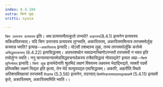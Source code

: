 ```yaml
---
index: 6.4.104
sutra: चिणो लुक्
vritti: nyasa

---
```

`चिण उत्तरस्य प्रत्ययस्य` इति। अथ प्रत्ययस्यैतत्कुतो लभ्यते? `अङ्गस्य`(8.4.1) इत्यनेन प्रत्ययस्य सन्निधापितत्त्वात्।
यदि चिण उत्तरसय प्रत्ययस्य लुग्भवति, अकारितराम्, अकारितमामित्यत्र तरप्तममोर्लुक् कस्मान्न भवति? इत्याह--`अकारितराम्` इत्यादि। योऽसौ तशब्दस्य लुक्, तस्य तरप्तमपोर्लुकि कर्त्तव्ये `असिद्धवदत्राभात्` (6.4.22) इत्यसिद्धत्वम्। अतस्तशब्देन व्यवदानाच्चिणोऽनन्तरौ तरप्तमपौ न भवत इति तयोर्लुग्न भवति। ननु चान्यस्यान्यास्मेन्नसिद्धवचनादेकस्य तत्रैवासिद्धत्वं नोपपद्यते? इत्यत आह--`चिणो लुगित्येतत्` इत्यादि। `चिणो लुक्` इत्यभेदेनापि श्रुतमिदं लक्षणं विषयस्य लक्ष्यस्य भेदाद्भिद्यते, व्यक्तौ पदर्थे प्रतिव्यक्ति लक्षणं भिद्यत इति कृत्वा, तेन भेदे सत्युपपद्यत एवासिद्धत्वम्। अकारि, अहारीति स्थिते अतिशयविवक्षायां तरप्तमपौ `तिङश्च` (5.3.56) इत्यनेन, तदन्तात् `किमेत्तिङव्ययघादाम्वद्रव्यप्रकर्षे` (5.4.11) इत्यामौ कृते, अकारितमाम्, अकारितमामिति भवति।।